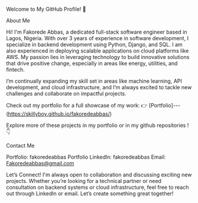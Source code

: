 Welcome to My GitHub Profile! 👋

About Me

Hi! I'm Fakorede Abbas, a dedicated full-stack software engineer based in Lagos, Nigeria. With over 3 years of experience in software development, I specialize in backend development using Python, Django, and SQL. I am also experienced in deploying scalable applications on cloud platforms like AWS. My passion lies in leveraging technology to build innovative solutions that drive positive change, especially in areas like energy, utilities, and fintech.

I’m continually expanding my skill set in areas like machine learning, API development, and cloud infrastructure, and I’m always excited to tackle new challenges and collaborate on impactful projects.

Check out my portfolio for a full showcase of my work:
👉 [Portfolio]---(https://skillyboy.github.io/fakoredeabbas/)

Explore more of these projects in my portfolio or in my github repositories ! 👇

Contact Me

Portfolio: fakoredeabbas Portfolio
LinkedIn: fakoredeabbas
Email: Fakoredeabbas@gmail.com

Let’s Connect!
I'm always open to collaboration and discussing exciting new projects. Whether you’re looking for a technical partner or need consultation on backend systems or cloud infrastructure, feel free to reach out through LinkedIn or email. Let’s create something great together!
